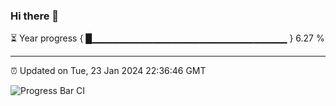 ### Hi there 👋

⏳ Year progress { █▁▁▁▁▁▁▁▁▁▁▁▁▁▁▁▁▁▁▁▁▁▁▁▁▁▁▁▁▁ } 6.27 %

---

⏰ Updated on Tue, 23 Jan 2024 22:36:46 GMT

![Progress Bar CI](https://github.com/IshwaranRudhara/GIT-ACTION/workflows/Progress%20Bar%20CI/badge.svg)
